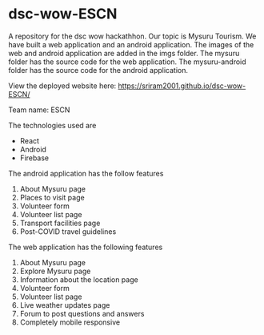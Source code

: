 # dsc-wow-ESCN
A repository for the dsc wow hackathhon. Our topic is Mysuru Tourism.
We have built a web application and an android application.
The images of the web and android application are added in the imgs folder.
The mysuru folder has the source code for the web application.
The mysuru-android folder has the source code for the android application.

View the deployed website here: https://sriram2001.github.io/dsc-wow-ESCN/

Team name: ESCN

The technologies used are
- React
- Android
- Firebase

The android application has the follow features
1) About Mysuru page
2) Places to visit page
3) Volunteer form 
4) Volunteer list page
5) Transport facilities page
6) Post-COVID travel guidelines

The web application has the following features
1) About Mysuru page
2) Explore Mysuru page
3) Information about the location page
4) Volunteer form
5) Volunteer list page
6) Live weather updates page
7) Forum to post questions and answers
8) Completely mobile responsive


